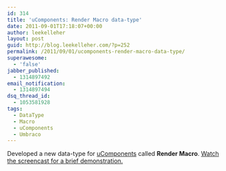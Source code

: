 ```yaml
---
id: 314
title: 'uComponents: Render Macro data-type'
date: 2011-09-01T17:18:07+00:00
author: leekelleher
layout: post
guid: http://blog.leekelleher.com/?p=252
permalink: /2011/09/01/ucomponents-render-macro-data-type/
superawesome:
  - 'false'
jabber_published:
  - 1314897492
email_notification:
  - 1314897494
dsq_thread_id:
  - 1053581928
tags:
  - DataType
  - Macro
  - uComponents
  - Umbraco
---
```

Developed a new data-type for [uComponents](http://ucomponents.codeplex.com/) called **Render Macro**. [Watch the screencast for a brief demonstration.](http://www.screenr.com/P4Ms)